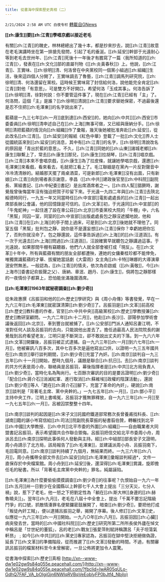 ```yaml
---
title: 從書海中探索歷史真相（二）
---
```

`2/21/2024 2:58 AM UTC 白夜专栏` [轉載自GNews](https://gnews.org/articles/2327494)

**[[zh:康生]]要[[zh:江青]]學唱京戲以接近老毛**

有關[[zh:江青]]的醜史，林林總總出了幾十本，都是抄來抄去，說[[zh:江青]]故意在老毛演講時坐在第一排搶先發問，引起了毛的垂涎。[[zh:延安]]幹部于光遠耐心等到老毛去世卅年、[[zh:江青]]死後十一年後才有膽寫了一篇〈我所知道的[[zh:江青]]〉，發表在[[zh:文化]]部的直屬刊物《[[zh:炎黃春秋]]》上。他說，[[zh:江青]]、王實味、[[zh:徐明]]清、何洛曾在中央黨校同一個黨小組過[[zh:組織]]生活，後來這四個人分開了，王實味調去了魯藝，[[zh:江青]]調馬列研究院，[[zh:徐明]]清、何洛還留在黨校。這時候王實味寫了封信給何洛，說他能完全肯定[[zh:江青]]對他「有意思」，可是雙方不好開口，希望何洛「玉成其事」。何洛告訴了[[zh:徐明]]清，徐對何說：你不要管這件事了，現在[[zh:江青]]已經有「主」了。何洛問，這個「主」是誰？[[zh:徐明]]清說[[zh:江青]]要求替她保密，不過最後還是忍不住把[[zh:毛澤東]]的名字說出來了。

藍蘋是一九三七年[[zh:一月]]底到達[[zh:西安]]的，她向[[zh:中共]][[zh:西安]]市委委員[[zh:徐明]]清申述自己在[[zh:上海]]無事可做，又已經與唐納分手。[[zh:徐明]]清把藍蘋的情況向[[zh:組織]]作了彙報，幾天後她被批准奔赴[[zh:延安]]，從此改名[[zh:江青]]。[[zh:延安]]的報紙《紅色中華》登載了一批[[zh:文化]]界人士從國統區來到[[zh:延安]]的消息，其中有[[zh:江青]]的名字，[[zh:徐明]]清說改名的原因是「青出於藍的意思」。不久，[[zh:江青]]同她的[[zh:山東]]諸城老鄉[[zh:康生]]聯繫上了，常去[[zh:康生]]那兒，[[zh:康生]]拉胡琴，[[zh:江青]]唱京戲。[[zh:江青]]本來不會唱京戲，[[zh:康生]]為了拉皮條，就讓她學唱京戲，還邀[[zh:毛澤東]]來看戲，看來看去，毛就把江看上了。毛江聯姻是在黨內一片反對聲音中冷冷清清辦的。結婚那天擺了兩桌酒菜，可是新郎[[zh:毛澤東]]沒有出面，只有新娘[[zh:江青]]向到場者表示謝意，李昌（[[zh:中共]]建政後官至[[zh:中科院]]副院長、黨組書記、[[zh:中紀委]]書記）是出席酒席者之一。[[zh:四人幫]]猖獗時，謝覺哉曾後悔當年沒有強迫把賀子珍留下來。于光遠一九四二年與[[zh:江青]]去陝北綏德時同行，一九五一年又同當時任[[zh:中宣部]]電影處處長的[[zh:江青]]一起出席部長辦公會議，他的回憶錄是可信的。[[zh:文革]]初，于光遠同[[zh:中宣部]]的「牛鬼蛇神」一起住進了設在車公莊[[zh:北京]]市委黨校大院的「牛棚」中，六名「黑幫」同囚一室，同室的[[zh:中宣部]]出版處處長包之靜沒遮攔地說，他和[[zh:江青]]在[[zh:上海]]的亭子間上過床，可是到[[zh:北京]]後她就不理他了。同室五個「黑幫」批判包之靜，說你是不是還妄想[[zh:江青]]保你？幸虧她把你忘了，否則你就沒命了。包之靜還說，這件事告訴過[[zh:上海]]的[[zh:汪道涵]]。有一次于光遠去[[zh:上海]]問過[[zh:汪道涵]]，汪說確實早就聽包之靜講過這事。于光遠說，如果那間牛棚有竊聽器，他們六人就全部會被打成「現反」。在[[zh:文革]]十年中，所有與藍蘋有關的朋友全部都遭殃，連她的女傭秦桂珍都不能倖免，唯獨賞識藍蘋的才華、拔擢她當話劇《大雷雨》女主角[[zh:卡特]]琳娜的大導演章泯安然無恙。一般認為，[[zh:江青]]的情夫，依次為俞啟威（[[zh:黃敬]]，今[[zh:上海市]]委書記俞振聲之父）、唐納、章泯、趙丹、[[zh:康生]]，倘將包之靜那樣的一夜情份子都算上，恐怕能坐滿幾圍酒席。

**[[zh:毛澤東]]1963年就秘密調查[[zh:劉少奇]]**

從朱政惠撰《呂振羽和他的[[zh:歷史]]學研究》與《周小舟傳》等書發覺，早在一九六三年[[zh:毛澤東]]就密謀清算[[zh:劉少奇]]了。呂振羽是[[zh:文革]]前高校[[zh:歷史]]教科書的作者，官至[[zh:中共中央]]高級黨校[[zh:歷史]]學教授兼[[zh:歷史]]教研室顧問。一九六二年[[zh:十二月]]，他赴[[zh:長沙]]、邵陽參加學術會議後返回[[zh:北京]]，車到豐台就被捕了。[[zh:公安部]]門派人通知呂妻江明，不准對任何人談及呂振羽的去向，只能說他出差去了。擔任過最高人民法院院長的謝覺哉到呂府看望老友，江明只是不斷哭泣，卻不敢說出丈夫的下落。到一九六六年[[zh:文革]]開鑼後，呂振羽被正式逮捕。自一九六三年[[zh:一月]]到六七年[[zh:一月]]，他被審訊八百多次，其中七百多次是逼他寫出口供，以證明一九三五年國共在[[zh:南京]]舉行談判期間，[[zh:劉少奇]]充當了內奸。[[zh:南京]]談判自一九三五年[[zh:十一月]]開始，歷時九個月，議題是聯合[[zh:抗日]]。去[[zh:南京]]談判的共方代表是周小舟，聯絡員是呂振羽，幕後指揮者是[[zh:中共]]北方局負責人[[zh:劉少奇]]，當時化名為陶尚行。七百餘次審訊的目的是要呂證明[[zh:劉少奇]]「配合[[zh:蔣介石]]消滅紅軍、進行取消[[zh:蘇維埃]]政權的陰謀活動」，還說[[zh:劉少奇]]等人「跪在[[zh:蔣介石]]腳下，充當了革命的內奸」，硬說[[zh:南京]]談判是「背著毛主席、黨中央幹的。」一九七五年[[zh:一月]]，[[zh:鄧小平]]主持中央工作，江明上書鳴冤，呂振羽才獲無罪釋放，自一九六三年[[zh:一月]]至一九七五年[[zh:一月]]，呂被囚禁整整十四年。

[[zh:南京]]談判的起因是[[zh:宋子文]]託國府鐵道部常務次長曾養甫找科長、[[zh:湖南]]籍的諶小岑寫信給[[zh:司法]]院副院長覃振的秘書翦伯贊，轉輾找到北平[[zh:中國]]大學教授、[[zh:中共]]北平市委的外圍[[zh:組織]]——自由職業者大同盟書記呂振羽，表示希望國共合作聯合禦侮。呂振羽把信交給北平市委周小舟，周派呂去[[zh:南京]]探明此事係何人發動與主持。經[[zh:中組部]]部長安子文證明，周小舟請示了北方局，該局報告了[[zh:毛澤東]]，並建議派周小舟、呂振羽南下，毛回電同意。[[zh:南京]]談判持續了九個月，無結果而終。一九三六年[[zh:八月]]，周小舟攜帶全部文件去[[zh:延安]]向[[zh:毛澤東]]彙報談判經過\*，文件一直保存於中央檔案館。周小舟到[[zh:延安]]後，還深得[[zh:毛澤東]]賞識，旋即擔任毛的秘書。所以「背著毛主席黨中央幹的」罪名，純屬誣陷。

[[zh:毛澤東]]為什麼要偷偷摸摸調查[[zh:劉少奇]]的往事呢？仇恨始自一九六一年[[zh:五月]]卅一日劉少在全國縣以上幹部七千人大會上提出「三分天災，七分人禍」說，惹下了老毛，他一怒之下把劉定性為「躺在[[zh:斯大林]]身邊的[[zh:赫魯曉夫]]」。翌年[[zh:九月]]，老毛在八屆十中全會上，提出「千萬不要忘記階級鬥爭」的口號，抓敵情湊罪名便緊鑼密鼓展開了，暗查[[zh:劉少奇]]，要把他打成「叛徒內奸工賊」，便以逮捕呂振羽之舉，揭開了序幕。後人修訂[[zh:文革]]史，似應從一九六三年[[zh:一月]]開始。一九八○年[[zh:八月]]，呂振羽因[[zh:心臟]]病突發去世，當時的[[zh:中國社科院]][[zh:歷史]]研究所第二所所長侯外廬在悼文中稱呂是「廿世紀的董狐」，呂的老[[zh:戰友]]張愛萍則賦詩稱讚呂「夫子坦蕩氣軒昂」﹔如今[[zh:中共]]的[[zh:黨史]]專家認為，呂振羽在獄中堅決拒絕做偽證，延長了[[zh:文革]]的準備階段，從而推遲了[[zh:文革]]發動的時間。不過，有關審訊呂振羽的檔案材料至今未曾解密，一旦公佈將更加令人震驚。

從書海中探索[[zh:歷史]]真相 [http://xn--www-dw1e02gw9s84q055e.peacehall.com/](http://xn--www-dw1e02gw9s84q055e.peacehall.com/?fbclid=IwAR05qULo-GdhQ7FAF_VA_bOIgiGjn6NWlqRVBqVeEoblyFP0bJtf4_NbjIo)
